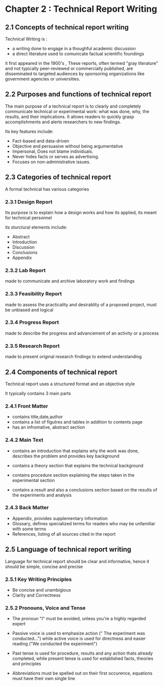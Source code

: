 # Chapter 2 : Technical Report Writing

## 2.1  Concepts of technical report writing

Technical Writing is :

- a writing done to engage in a thoughful academic discussion
- a direct literature used to comunicate factual scientific foundings

it first appeared in the 1900's , These reports, often termed "gray literature" and not typically peer-reviewed or commercially published, are disseminated to targeted audiences by sponsoring organizations like government agencies or universities.

## 2.2  Purposes and functions of technical report  

The main purpose of a technical report is to clearly and completely communicate
technical or experimental work: what was done, why, the results, and their
implications. It allows readers to quickly grasp accomplishments and alerts
researchers to new findings.

Its key features include:

- Fact-based and data-driven
- Objective and persuasive without being argumentative
- Impersonal, Does not blame individuals.
- Never hides facts or serves as advertising.
- Focuses on non-administrative issues.

## 2.3  Categories of technical report  

A formal technical has various categories

### 2.3.1 Design Report

Its purpose is to explain how a design works and how its applied, its meant for technical personnel

its sturctural elements include:

- Abstract
- Introduction
- Discussion
- Conclusions
- Appendix

### 2.3.2 Lab Report

made to communicate and archive laboratory work and findings

### 2.3.3 Feasibility Report

made to assess the practicality and desirablity of a proposed project, must be unbiased and logical

### 2.3.4 Progress Report

made to describe the progress and advancement of an activity or a process

### 2.3.5 Research Report

made to present original research findings to extend understanding

## 2.4  Components of technical report  

Technical report uses a structured format and an objective style

It typically contains 3 main parts

### 2.4.1 Front Matter

- contains title,date,author
- contains a list of figutres and tables in addition to contents page
- has an infromative, abstract section

### 2.4.2 Main Text

- contains an introduction that explains why the work was done, describes the problem and provides key background

- contains a theory section that explains the technical background

- contains procedure section explaining the steps taken in the experimental
  section

- contains a result and also a conclusions section based on the results of
  the experiments and analysis

### 2.4.3 Back Matter

- Appendix, provides supplementary information
- Glossary, defines specialized terms for readers who may be unfamiliar
  with some terms
- References, listing of all sources cited in the report

## 2.5  Language of technical report writing  

Language for technical report should be clear and informative, hence it should be simple, concise and precise

### 2.5.1 Key Writing Principles

- Be concise and unambigious
- Clarity and Correctness

### 2.5.2 Pronouns, Voice and Tense

- The pronoun "I" must be avoided, unless you're a highly regarded expert

- Passive voice is used to emphasize action (" The experiment was
  conducted...") while active voice is used for directness and easier
  reading ("We conducted the experiment")

- Past tense is used for procedure, results and any action thats already
  completed, while present tense is used for established facts, theories and
  principles

- Abbreviations must be spelled out on their first occurence, equations must have their own single line
